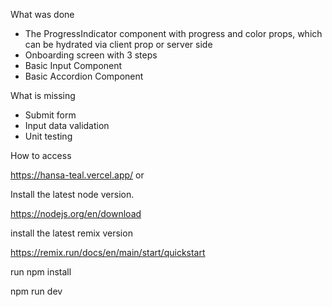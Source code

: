 

What was done
 -  The ProgressIndicator component with progress and color props, which can be hydrated via client prop or server side
 - Onboarding screen with 3 steps
 - Basic Input Component
 - Basic Accordion Component

What is missing
 - Submit form
 - Input data validation
 - Unit testing

How to access

https://hansa-teal.vercel.app/
or

Install the latest node version.

https://nodejs.org/en/download

install the latest remix version

https://remix.run/docs/en/main/start/quickstart

run npm install
 
npm run dev
